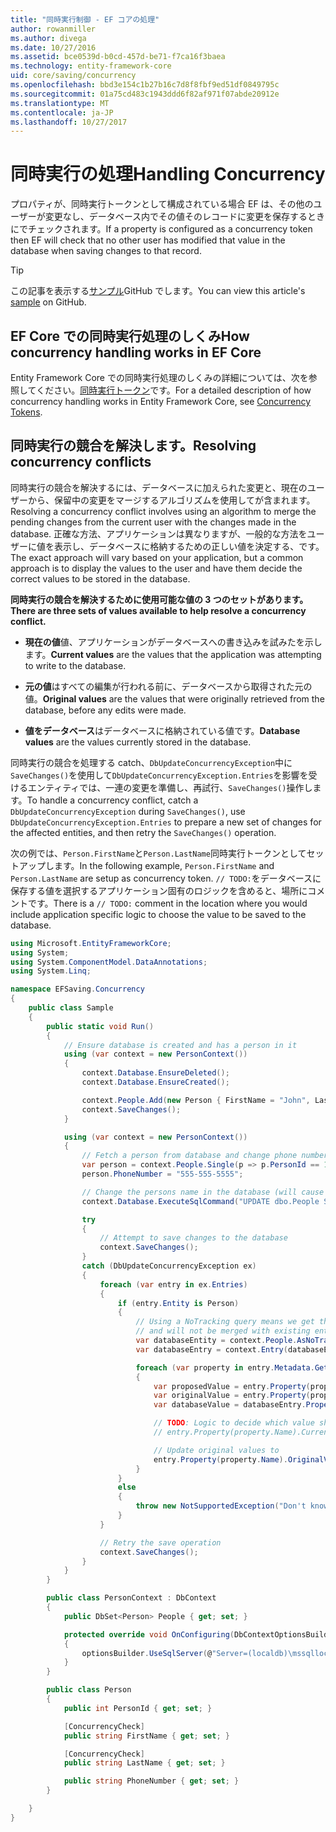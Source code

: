 ```yaml
---
title: "同時実行制御 - EF コアの処理"
author: rowanmiller
ms.author: divega
ms.date: 10/27/2016
ms.assetid: bce0539d-b0cd-457d-be71-f7ca16f3baea
ms.technology: entity-framework-core
uid: core/saving/concurrency
ms.openlocfilehash: bbd3e154c1b27b16c7d8f8fbf9ed51df0849795c
ms.sourcegitcommit: 01a75cd483c1943ddd6f82af971f07abde20912e
ms.translationtype: MT
ms.contentlocale: ja-JP
ms.lasthandoff: 10/27/2017
---
```

# <a name="handling-concurrency"></a><span data-ttu-id="52d90-102">同時実行の処理</span><span class="sxs-lookup"><span data-stu-id="52d90-102">Handling Concurrency</span></span>

<span data-ttu-id="52d90-103">プロパティが、同時実行トークンとして構成されている場合 EF は、その他のユーザーが変更なし、データベース内でその値そのレコードに変更を保存するときにでチェックされます。</span><span class="sxs-lookup"><span data-stu-id="52d90-103">If a property is configured as a concurrency token then EF will check that no other user has modified that value in the database when saving changes to that record.</span></span>

> [!TIP]  
> <span data-ttu-id="52d90-104">この記事を表示する[サンプル](https://github.com/aspnet/EntityFramework.Docs/tree/master/samples/core/Saving/Saving/Concurrency/)GitHub でします。</span><span class="sxs-lookup"><span data-stu-id="52d90-104">You can view this article's [sample](https://github.com/aspnet/EntityFramework.Docs/tree/master/samples/core/Saving/Saving/Concurrency/) on GitHub.</span></span>

## <a name="how-concurrency-handling-works-in-ef-core"></a><span data-ttu-id="52d90-105">EF Core での同時実行処理のしくみ</span><span class="sxs-lookup"><span data-stu-id="52d90-105">How concurrency handling works in EF Core</span></span>

<span data-ttu-id="52d90-106">Entity Framework Core での同時実行処理のしくみの詳細については、次を参照してください。[同時実行トークン](../modeling/concurrency.md)です。</span><span class="sxs-lookup"><span data-stu-id="52d90-106">For a detailed description of how concurrency handling works in Entity Framework Core, see [Concurrency Tokens](../modeling/concurrency.md).</span></span>

## <a name="resolving-concurrency-conflicts"></a><span data-ttu-id="52d90-107">同時実行の競合を解決します。</span><span class="sxs-lookup"><span data-stu-id="52d90-107">Resolving concurrency conflicts</span></span>

<span data-ttu-id="52d90-108">同時実行の競合を解決するには、データベースに加えられた変更と、現在のユーザーから、保留中の変更をマージするアルゴリズムを使用してが含まれます。</span><span class="sxs-lookup"><span data-stu-id="52d90-108">Resolving a concurrency conflict involves using an algorithm to merge the pending changes from the current user with the changes made in the database.</span></span> <span data-ttu-id="52d90-109">正確な方法、アプリケーションは異なりますが、一般的な方法をユーザーに値を表示し、データベースに格納するための正しい値を決定する、です。</span><span class="sxs-lookup"><span data-stu-id="52d90-109">The exact approach will vary based on your application, but a common approach is to display the values to the user and have them decide the correct values to be stored in the database.</span></span>

<span data-ttu-id="52d90-110">**同時実行の競合を解決するために使用可能な値の 3 つのセットがあります。**</span><span class="sxs-lookup"><span data-stu-id="52d90-110">**There are three sets of values available to help resolve a concurrency conflict.**</span></span>

* <span data-ttu-id="52d90-111">**現在の値**値、アプリケーションがデータベースへの書き込みを試みたを示します。</span><span class="sxs-lookup"><span data-stu-id="52d90-111">**Current values** are the values that the application was attempting to write to the database.</span></span>

* <span data-ttu-id="52d90-112">**元の値**はすべての編集が行われる前に、データベースから取得された元の値。</span><span class="sxs-lookup"><span data-stu-id="52d90-112">**Original values** are the values that were originally retrieved from the database, before any edits were made.</span></span>

* <span data-ttu-id="52d90-113">**値をデータベース**はデータベースに格納されている値です。</span><span class="sxs-lookup"><span data-stu-id="52d90-113">**Database values** are the values currently stored in the database.</span></span>

<span data-ttu-id="52d90-114">同時実行の競合を処理する catch、`DbUpdateConcurrencyException`中に`SaveChanges()`を使用して`DbUpdateConcurrencyException.Entries`を影響を受けるエンティティでは、一連の変更を準備し、再試行、`SaveChanges()`操作します。</span><span class="sxs-lookup"><span data-stu-id="52d90-114">To handle a concurrency conflict, catch a `DbUpdateConcurrencyException` during `SaveChanges()`, use `DbUpdateConcurrencyException.Entries` to prepare a new set of changes for the affected entities, and then retry the `SaveChanges()` operation.</span></span>

<span data-ttu-id="52d90-115">次の例では、`Person.FirstName`と`Person.LastName`同時実行トークンとしてセットアップします。</span><span class="sxs-lookup"><span data-stu-id="52d90-115">In the following example, `Person.FirstName` and `Person.LastName` are setup as concurrency token.</span></span> <span data-ttu-id="52d90-116">`// TODO:`をデータベースに保存する値を選択するアプリケーション固有のロジックを含めると、場所にコメントです。</span><span class="sxs-lookup"><span data-stu-id="52d90-116">There is a `// TODO:` comment in the location where you would include application specific logic to choose the value to be saved to the database.</span></span>

<!-- [!code-csharp[Main](samples/core/Saving/Saving/Concurrency/Sample.cs?highlight=53,54)] -->
``` csharp
using Microsoft.EntityFrameworkCore;
using System;
using System.ComponentModel.DataAnnotations;
using System.Linq;

namespace EFSaving.Concurrency
{
    public class Sample
    {
        public static void Run()
        {
            // Ensure database is created and has a person in it
            using (var context = new PersonContext())
            {
                context.Database.EnsureDeleted();
                context.Database.EnsureCreated();

                context.People.Add(new Person { FirstName = "John", LastName = "Doe" });
                context.SaveChanges();
            }

            using (var context = new PersonContext())
            {
                // Fetch a person from database and change phone number
                var person = context.People.Single(p => p.PersonId == 1);
                person.PhoneNumber = "555-555-5555";

                // Change the persons name in the database (will cause a concurrency conflict)
                context.Database.ExecuteSqlCommand("UPDATE dbo.People SET FirstName = 'Jane' WHERE PersonId = 1");

                try
                {
                    // Attempt to save changes to the database
                    context.SaveChanges();
                }
                catch (DbUpdateConcurrencyException ex)
                {
                    foreach (var entry in ex.Entries)
                    {
                        if (entry.Entity is Person)
                        {
                            // Using a NoTracking query means we get the entity but it is not tracked by the context
                            // and will not be merged with existing entities in the context.
                            var databaseEntity = context.People.AsNoTracking().Single(p => p.PersonId == ((Person)entry.Entity).PersonId);
                            var databaseEntry = context.Entry(databaseEntity);

                            foreach (var property in entry.Metadata.GetProperties())
                            {
                                var proposedValue = entry.Property(property.Name).CurrentValue;
                                var originalValue = entry.Property(property.Name).OriginalValue;
                                var databaseValue = databaseEntry.Property(property.Name).CurrentValue;

                                // TODO: Logic to decide which value should be written to database
                                // entry.Property(property.Name).CurrentValue = <value to be saved>;

                                // Update original values to
                                entry.Property(property.Name).OriginalValue = databaseEntry.Property(property.Name).CurrentValue;
                            }
                        }
                        else
                        {
                            throw new NotSupportedException("Don't know how to handle concurrency conflicts for " + entry.Metadata.Name);
                        }
                    }

                    // Retry the save operation
                    context.SaveChanges();
                }
            }
        }

        public class PersonContext : DbContext
        {
            public DbSet<Person> People { get; set; }

            protected override void OnConfiguring(DbContextOptionsBuilder optionsBuilder)
            {
                optionsBuilder.UseSqlServer(@"Server=(localdb)\mssqllocaldb;Database=EFSaving.Concurrency;Trusted_Connection=True;");
            }
        }

        public class Person
        {
            public int PersonId { get; set; }

            [ConcurrencyCheck]
            public string FirstName { get; set; }

            [ConcurrencyCheck]
            public string LastName { get; set; }

            public string PhoneNumber { get; set; }
        }

    }
}
```
